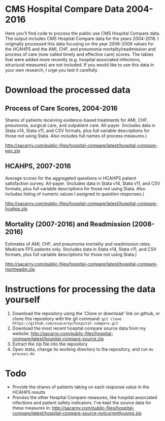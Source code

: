 # CMS Hospital Compare Data 2004-2016
Here you'll find code to process the public use CMS Hospital Compare data. The output includes CMS Hospital Compare data for the years 2004-2016. I originally processed this data focusing on the year 2006-2008 values for the HCAHPS and the AMI, CHF, and pneumonia mortality/readmission and process of care (now called timely and effective care) scores. The tables that were added more recently (e.g. hospital associated infections, structural measures) are not included. If you would like to use this data in your own research, I urge you test it carefully.

# Download the processed data

## Process of Care Scores, 2004-2016
Shares of patients receiving evidence-based treatments for AMI, CHF, pneumonia, surgical care, and outpatient care. All-payer.
(Includes data in Stata v14, Stata v11, and CSV formats, plus full variable descriptions for those not using Stata. Also includes full names of process measures.)

http://sacarny.com/public-files/hospital-compare/latest/hospital-compare-poc.zip

## HCAHPS, 2007-2016
Average scores for the aggregated questions in HCAHPS patient satisfaction survey. All-payer.
(Includes data in Stata v14, Stata v11, and CSV formats, plus full variable descriptions for those not using Stata. Also includes listing of numeric values I assigned to question responses.)

http://sacarny.com/public-files/hospital-compare/latest/hospital-compare-hcahps.zip

## Mortality (2007-2016) and Readmission (2008-2016)
Estimates of AMI, CHF, and pneumonia mortality and readmission rates. Medicare FFS patients only.
(Includes data in Stata v14, Stata v11, and CSV formats, plus full variable descriptions for those not using Stata.)

http://sacarny.com/public-files/hospital-compare/latest/hospital-compare-mortreadm.zip

# Instructions for processing the data yourself
1. Download the repository using the 'Clone or download' link on github, or clone this repository with the git command:
`git clone https://github.com/asacarny/hospital-compare.git`
1. Download the most recent hospital compare source data from my website:
http://sacarny.com/public-files/hospital-compare/latest/hospital-compare-source.zip
1. Extract the zip file into the repository
1. Open stata, change its working directory to the repository, and run `do process.do`

# Todo
* Provide the shares of patients taking on each response value in the HCAHPS results
* Process the other Hospital Compare measures, like hospital associated infections and patient safety indicators. I've kept the source data for these measures in:
http://sacarny.com/public-files/hospital-compare/latest/hospital-compare-source-notcurrentlyusing.zip
